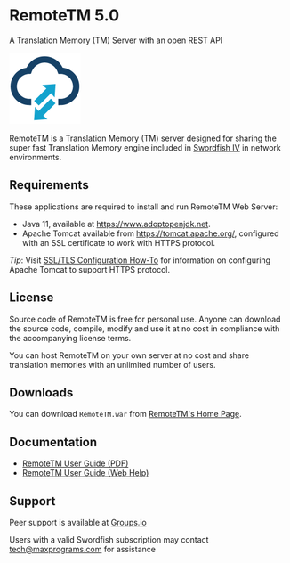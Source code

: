 # RemoteTM 5.0
 A Translation Memory (TM) Server with an open REST API

 <img src="images/favicon.png" alt=""/>

RemoteTM is a Translation Memory (TM) server designed for sharing the super fast Translation Memory engine included in [Swordfish IV](https://maxprograms.com/products/swordfish.html) in network environments.

## Requirements

These applications are required to install and run RemoteTM Web Server:
 - Java 11, available at https://www.adoptopenjdk.net.
 - Apache Tomcat available from https://tomcat.apache.org/, configured with an SSL certificate to work with HTTPS protocol.

 _Tip_: Visit [SSL/TLS Configuration How-To](https://tomcat.apache.org/tomcat-9.0-doc/ssl-howto.html) for information on configuring Apache Tomcat to support HTTPS protocol.

## License
Source code of RemoteTM is free for personal use. Anyone can download the source code, compile, modify and use it at no cost in compliance with the accompanying license terms.

You can host RemoteTM on your own server at no cost and share translation memories with an unlimited number of users.

## Downloads

You can download `RemoteTM.war` from [RemoteTM's Home Page](https://maxprograms.com/support/remotetm.html).

## Documentation

 - [RemoteTM User Guide (PDF)](https://www.maxprograms.com/support/remotetm.pdf)
 - [RemoteTM User Guide (Web Help)](https://www.maxprograms.com/support/remotetm.html)

 ## Support

 Peer support is available at  [Groups.io](https://groups.io/g/maxprograms/)

 Users with a valid Swordfish subscription may contact tech@maxprograms.com for assistance

